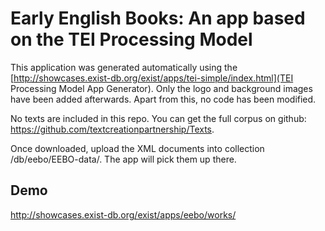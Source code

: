 # Early English Books: An app based on the TEI Processing Model

This application was generated automatically using the [http://showcases.exist-db.org/exist/apps/tei-simple/index.html](TEI Processing Model App Generator). Only the logo and background images have been added afterwards. Apart from this, no code has been modified.

No texts are included in this repo. You can get the full corpus on github: https://github.com/textcreationpartnership/Texts.

Once downloaded, upload the XML documents into collection /db/eebo/EEBO-data/. The app will pick them up there.

## Demo

http://showcases.exist-db.org/exist/apps/eebo/works/
